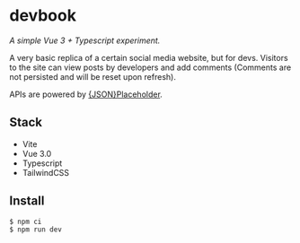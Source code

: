 # devbook

_A simple Vue 3 + Typescript experiment._

A very basic replica of a certain social media website, but for devs.
Visitors to the site can view posts by developers and add comments
(Comments are not persisted and will be reset upon refresh).

APIs are powered by [{JSON}Placeholder](https://jsonplaceholder.typicode.com/).

## Stack

- Vite
- Vue 3.0
- Typescript
- TailwindCSS

## Install

```bash
$ npm ci
$ npm run dev
```
